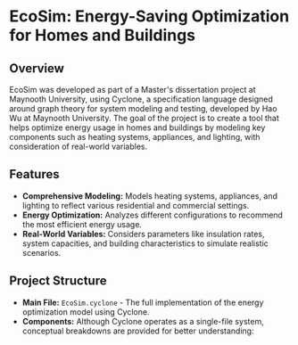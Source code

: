# EcoSim: Energy-Saving Optimization for Homes and Buildings

## Overview
EcoSim was developed as part of a Master's dissertation project at Maynooth University, using Cyclone, a specification language designed around graph theory for system modeling and testing, developed by Hao Wu at Maynooth University. The goal of the project is to create a tool that helps optimize energy usage in homes and buildings by modeling key components such as heating systems, appliances, and lighting, with consideration of real-world variables.

## Features
- **Comprehensive Modeling:** Models heating systems, appliances, and lighting to reflect various residential and commercial settings.
- **Energy Optimization:** Analyzes different configurations to recommend the most efficient energy usage.
- **Real-World Variables:** Considers parameters like insulation rates, system capacities, and building characteristics to simulate realistic scenarios.

## Project Structure
- **Main File:** `EcoSim.cyclone` - The full implementation of the energy optimization model using Cyclone.
- **Components:** Although Cyclone operates as a single-file system, conceptual breakdowns are provided for better understanding:



